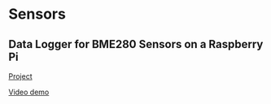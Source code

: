# Sensors

## Data Logger for BME280 Sensors on a Raspberry Pi
[Project](kmiikki/sensors/CS50x)

[Video demo](https://youtu.be/62MMcRAne60)
